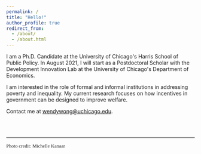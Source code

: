 ```yaml
---
permalink: /
title: "Hello!"
author_profile: true
redirect_from: 
  - /about/
  - /about.html
---
```


I am a Ph.D. Candidate at the <a href="https://harris.uchicago.edu/" style="text-decoration: none">University of Chicago's Harris School of Public Policy</a>. In August 2021, I will start as a Postdoctoral Scholar with the Development Innovation Lab at the <a href="https://economics.uchicago.edu/" style="text-decoration: none">University of Chicago's Department of Economics</a>. 

I am interested in the role of formal and informal institutions in addressing poverty and inequality. My current research focuses on how incentives in government can be designed to improve welfare.


Contact me at <a href="mailto:wendywong@uchicago.edu" style="text-decoration: none">wendywong@uchicago.edu</a>.


<br>

<br>

---

<link rel="stylesheet"
  href="https://fonts.googleapis.com/css?family=Petit+Formal+Script">

<p style = "font-family:'Petit Formal Script'; font-size:13px">Photo credit: <a href="https://www.michellekanaar.com/index" style="text-decoration: none">Michelle Kanaar</a></p>
